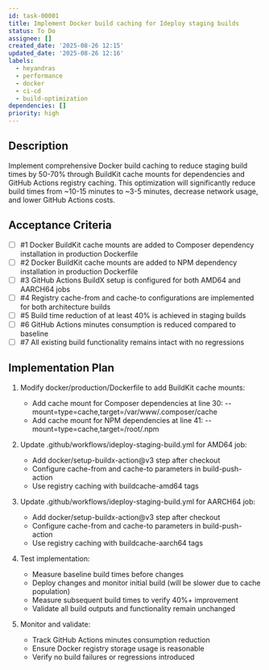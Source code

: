 ```yaml
---
id: task-00001
title: Implement Docker build caching for Ideploy staging builds
status: To Do
assignee: []
created_date: '2025-08-26 12:15'
updated_date: '2025-08-26 12:16'
labels:
  - heyandras
  - performance
  - docker
  - ci-cd
  - build-optimization
dependencies: []
priority: high
---
```


## Description

Implement comprehensive Docker build caching to reduce staging build times by 50-70% through BuildKit cache mounts for dependencies and GitHub Actions registry caching. This optimization will significantly reduce build times from ~10-15 minutes to ~3-5 minutes, decrease network usage, and lower GitHub Actions costs.

## Acceptance Criteria

<!-- AC:BEGIN -->

- [ ] #1 Docker BuildKit cache mounts are added to Composer dependency installation in production Dockerfile
- [ ] #2 Docker BuildKit cache mounts are added to NPM dependency installation in production Dockerfile
- [ ] #3 GitHub Actions BuildX setup is configured for both AMD64 and AARCH64 jobs
- [ ] #4 Registry cache-from and cache-to configurations are implemented for both architecture builds
- [ ] #5 Build time reduction of at least 40% is achieved in staging builds
- [ ] #6 GitHub Actions minutes consumption is reduced compared to baseline
- [ ] #7 All existing build functionality remains intact with no regressions
<!-- AC:END -->

## Implementation Plan

1. Modify docker/production/Dockerfile to add BuildKit cache mounts:
   - Add cache mount for Composer dependencies at line 30: --mount=type=cache,target=/var/www/.composer/cache
   - Add cache mount for NPM dependencies at line 41: --mount=type=cache,target=/root/.npm

2. Update .github/workflows/ideploy-staging-build.yml for AMD64 job:
   - Add docker/setup-buildx-action@v3 step after checkout
   - Configure cache-from and cache-to parameters in build-push-action
   - Use registry caching with buildcache-amd64 tags

3. Update .github/workflows/ideploy-staging-build.yml for AARCH64 job:
   - Add docker/setup-buildx-action@v3 step after checkout
   - Configure cache-from and cache-to parameters in build-push-action
   - Use registry caching with buildcache-aarch64 tags

4. Test implementation:
   - Measure baseline build times before changes
   - Deploy changes and monitor initial build (will be slower due to cache population)
   - Measure subsequent build times to verify 40%+ improvement
   - Validate all build outputs and functionality remain unchanged

5. Monitor and validate:
   - Track GitHub Actions minutes consumption reduction
   - Ensure Docker registry storage usage is reasonable
   - Verify no build failures or regressions introduced
